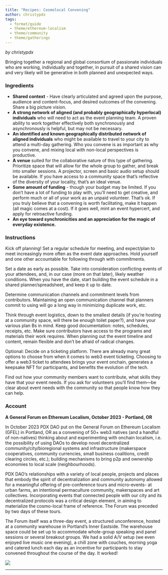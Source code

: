 ```yaml
---
title: "Recipes: Cosmolocal Convening"
author: christypdx
tags:
  - format/guide
  - theme/ethereum-localism
  - theme/community
  - theme/gatherings
---
```

*by christypdx*

Bringing together a regional and global consortium of passionate individuals who are working, individually and together, in pursuit of a shared vision can and very likely will be generative in both planned and unexpected ways.

### Ingredients

- **Shared context** - Have clearly articulated and agreed upon the purpose, audience and content-focus, and desired outcomes of the convening. Share a big picture vision.
- **A strong network of aligned (and probably geographically hyperlocal) individuals** who will need to act as the event planning team. A proven ability to work together effectively both synchronously and asynchronously is helpful, but may not be necessary.
- **An identified and known geographically distributed network of aligned individuals** who might be available to travel to your city to attend a multi-day gathering. Who you convene is as important as why you convene, and mixing local with non-local perspectives is productive.
- **A venue** suited for the collaborative nature of this type of gathering. Prioritize space that will allow for the whole group to gather, and break into smaller sessions. A projector, screen and basic audio setup should be available. If you have access to a community space that’s reflective of the diversity of your locality, that’s an ideal venue.
- **Some amount of funding** - though your budget may be limited. If you don’t have a lot of funding to play with, you’ll need to get creative, and perform much or all of your work as an unpaid volunteer. That’s ok. If you truly believe that a convening is worth facilitating, make it happen (all magic comes at a cost). If it goes well, mint an event hypercert, and apply for retroactive funding.
- **An eye toward synchronicities and an appreciation for the magic of everyday existence.**

### Instructions

Kick off planning! Set a regular schedule for meeting, and expect/plan to meet increasingly more often as the event date approaches. Hold yourself and one other accountable for following through with commitments.

Set a date as early as possible. Take into consideration conflicting events of your attendees, and, in our case (more on that later), likely weather conditions. When you have the date, start building the event schedule in a shared planner/spreadsheet, and keep it up to date.

Determine communication channels and commitment levels from contributors. Maintaining an open communication channel that planners commit to using will go a long way in minimizing duplicate work, etc.

Think through event logistics, down to the smallest details (if you’re hosting at a community space, will there be enough toilet paper?), and have your various plan Bs in mind. Keep good documentation: notes, schedules, receipts, etc. Make sure contributors have access to the programs and materials their work requires. When planning out the event timeline and content, remain flexible and don’t be afraid of radical changes.

Optional: Decide on a ticketing platform. There are already many great options to choose from when it comes to web3 event ticketing. Choosing to offer a web3 ticket to attendees brings your event onchain, generates a keepsake NFT for participants, and benefits the evolution of the tech.

Find out how your community members want to contribute, what skills they have that your event needs. If you ask for volunteers you’ll find them—be clear about event needs with the community so that people know how they can help.

### Account

**A General Forum on Ethereum Localism, October 2023 - Portland, OR**

In October 2023 PDX DAO put on the General Forum on Ethereum Localism (GFEL) in Portland, OR as a convening of 50+ web3 natives (and a handful of non-natives) thinking about and experimenting with onchain localism, i.e. the possibility of using DAOs to develop novel decentralized community/city/bioregional systems and infrastructure (makerspace cooperatives, community currencies, small business coalitions, credit clearing circles, etc.); building mechanisms to bring p2p and ownership economies to local scale (neighbourhoods).

PDX DAO’s relationships with a variety of local people, projects and places that embody the spirit of decentralization and community autonomy allowed for a meaningful offering of pre-conference tours and micro-events- at urban farms, an intentional permaculture community, makerspaces and art collectives. Incorporating events that connected people with our city and its decentralized protocols was a critical design element, in aiming to materialize the cosmo-local frame of reference. The Forum was preceded by two days of these tours.

The Forum itself was a three-day event, a structured unconference, hosted at a community warehouse in Portland’s Inner Eastside. The warehouse space could be set up to accommodate whole-group speaking and panel sessions or several breakout groups. We had a solid A/V setup (we even enjoyed live music one evening), a chill zone with couches, morning yoga and catered lunch each day as an incentive for participants to stay convened throughout the course of the day. It worked!

![](assets/gfel23-end.png)


---
